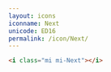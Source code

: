 ```yaml
---
layout: icons
iconname: Next
unicode: ED16
permalink: /icon/Next/
---
```


``` html
<i class="mi mi-Next"></i>
```
